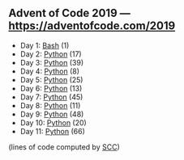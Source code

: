 ## Advent of Code 2019 — https://adventofcode.com/2019

 - Day 1: [Bash](/aoc2019/01/solution.sh) (1)
 - Day 2: [Python](/aoc2019/02/solution.py) (17)
 - Day 3: [Python](/aoc2019/03/solution.py) (39)
 - Day 4: [Python](/aoc2019/04/solution.py) (8)
 - Day 5: [Python](/aoc2019/05/solution.py) (25)
 - Day 6: [Python](/aoc2019/06/solution.py) (13)
 - Day 7: [Python](/aoc2019/07/solution.py) (45)
 - Day 8: [Python](/aoc2019/08/solution.py) (11)
 - Day 9: [Python](/aoc2019/09/solution.py) (48)
 - Day 10: [Python](/aoc2019/10/solution.py) (20)
 - Day 11: [Python](/aoc2019/11/solution.py) (66)

(lines of code computed by [SCC](https://github.com/boyter/scc))
